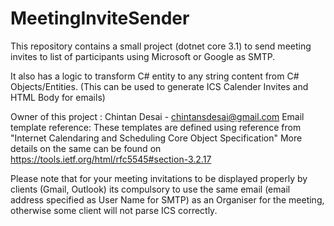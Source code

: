 # MeetingInviteSender
This repository contains a small project (dotnet core 3.1) to send meeting invites to list of participants using Microsoft or Google as SMTP.

It also has a logic to transform C# entity to any string content from C# Objects/Entities. (This can be used to generate ICS Calender Invites and HTML Body for emails)

Owner of this project : Chintan Desai - chintansdesai@gmail.com
Email template reference: These templates are defined using reference from "Internet Calendaring and Scheduling Core Object Specification"
More details on the same can be found on https://tools.ietf.org/html/rfc5545#section-3.2.17

Please note that for your meeting invitations to be displayed properly by clients (Gmail, Outlook) its compulsory to use the same email (email address specified as User Name for SMTP) as an Organiser for the meeting, otherwise some client will not parse ICS correctly.

